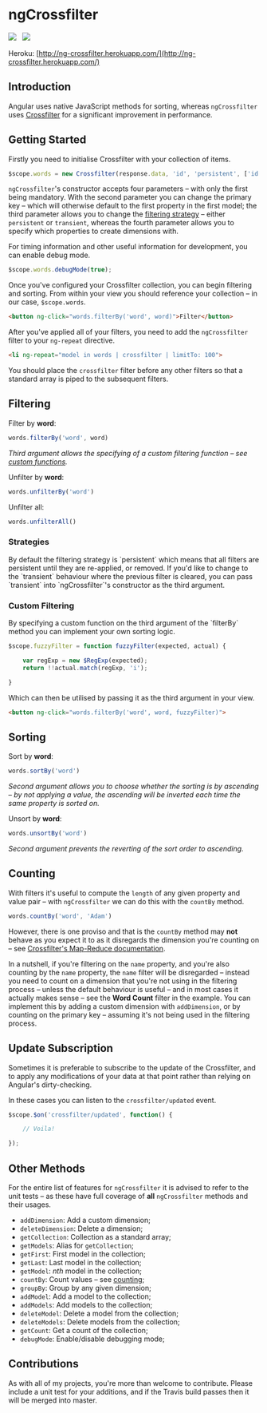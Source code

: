 ngCrossfilter
=============

<img src="https://api.travis-ci.org/Wildhoney/ngCrossfilter.png" />
&nbsp;
<img src="https://badge.fury.io/js/ng-crossfilter.png" />

Heroku: [http://ng-crossfilter.herokuapp.com/](http://ng-crossfilter.herokuapp.com/)

Introduction
-------------

Angular uses native JavaScript methods for sorting, whereas `ngCrossfilter` uses <a href="https://github.com/square/crossfilter" target="_blank">Crossfilter</a> for a significant improvement in performance.

Getting Started
-------------

Firstly you need to initialise Crossfilter with your collection of items.

```javascript
$scope.words = new Crossfilter(response.data, 'id', 'persistent', ['id', 'name', 'age']);
```

`ngCrossfilter`'s constructor accepts four parameters &ndash; with only the first being mandatory. With the second parameter you can change the primary key &ndash; which will otherwise default to the first property in the first model; the third parameter allows you to change the <a href="#custom-filtering">filtering strategy</a> &ndash; either `persistent` or `transient`, whereas the fourth parameter allows you to specify which properties to create dimensions with.

For timing information and other useful information for development, you can enable debug mode.

```javascript
$scope.words.debugMode(true);
```

Once you've configured your Crossfilter collection, you can begin filtering and sorting. From within your view you should reference your collection &ndash; in our case, `$scope.words`.

```html
<button ng-click="words.filterBy('word', word)">Filter</button>
```

After you've applied all of your filters, you need to add the `ngCrossfilter` filter to your `ng-repeat` directive.

```html
<li ng-repeat="model in words | crossfilter | limitTo: 100">
```

You should place the `crossfilter` filter before any other filters so that a standard array is piped to the subsequent filters.

Filtering
-------------

 Filter by **word**:

 ```javascript
 words.filterBy('word', word)
 ```

 *Third argument allows the specifying of a custom filtering function &ndash; see <a href="#custom-filtering">custom functions</a>.*

 Unfilter by **word**:

 ```javascript
 words.unfilterBy('word')
 ```

 Unfilter all:

 ```javascript
 words.unfilterAll()
 ```

 <h3>Strategies</h3>
 By default the filtering strategy is `persistent` which means that all filters are persistent until they are re-applied, or removed. If you'd like to change to the `transient` behaviour where the previous filter is cleared, you can pass `transient` into `ngCrossfilter`'s constructor as the third argument.

 <h3>Custom Filtering</h3>
 By specifying a custom function on the third argument of the `filterBy` method you can implement your own sorting logic.

 ```javascript
 $scope.fuzzyFilter = function fuzzyFilter(expected, actual) {

     var regExp = new $RegExp(expected);
     return !!actual.match(regExp, 'i');

 }
 ```

 Which can then be utilised by passing it as the third argument in your view.

 ```html
 <button ng-click="words.filterBy('word', word, fuzzyFilter)">
 ```

Sorting
-------------

 Sort by **word**:

 ```javascript
 words.sortBy('word')
 ```

 *Second argument allows you to choose whether the sorting is by ascending &ndash; by not applying a value, the ascending will be inverted each time the same property is sorted on.*

 Unsort by **word**:

 ```javascript
 words.unsortBy('word')
 ```

 *Second argument prevents the reverting of the sort order to ascending.*

Counting
-------------

With filters it's useful to compute the `length` of any given property and value pair &ndash; with `ngCrossfilter` we can do this with the `countBy` method.

```javascript
words.countBy('word', 'Adam')
```

However, there is one proviso and that is the `countBy` method may **not** behave as you expect it to as it disregards the dimension you're counting on &ndash; see [Crossfilter's Map-Reduce documentation](https://github.com/square/crossfilter/wiki/API-Reference#group-map-reduce).

In a nutshell, if you're filtering on the `name` property, and you're also counting by the `name` property, the `name` filter will be disregarded &ndash; instead you need to count on a dimension that you're not using in the filtering process &ndash; unless the default behaviour is useful &ndash; and in most cases it actually makes sense &ndash; see the **Word Count** filter in the example. You can implement this by adding a custom dimension with `addDimension`, or by counting on the primary key &ndash; assuming it's not being used in the filtering process.

Update Subscription
-------------

Sometimes it is preferable to subscribe to the update of the Crossfilter, and to apply any modifications of your data at that point rather than relying on Angular's dirty-checking.

In these cases you can listen to the `crossfilter/updated` event.

```javascript
$scope.$on('crossfilter/updated', function() {

    // Voila!

});
```

Other Methods
-------------

For the entire list of features for `ngCrossfilter` it is advised to refer to the unit tests &ndash; as these have full coverage of **all** `ngCrossfilter` methods and their usages.

 * `addDimension`: Add a custom dimension;
 * `deleteDimension`: Delete a dimension;
 * `getCollection`: Collection as a standard array;
 * `getModels`: Alias for `getCollection`;
 * `getFirst`: First model in the collection;
 * `getLast`: Last model in the collection;
 * `getModel`: *nth* model in the collection;
 * `countBy`: Count values &ndash; see <a href="#counting">counting</a>;
 * `groupBy`: Group by any given dimension;
 * `addModel`: Add a model to the collection;
 * `addModels`: Add models to the collection;
 * `deleteModel`: Delete a model from the collection;
 * `deleteModels`: Delete models from the collection;
 * `getCount`: Get a count of the collection;
 * `debugMode`: Enable/disable debugging mode;

Contributions
-------------

As with all of my projects, you're more than welcome to contribute. Please include a unit test for your additions, and if the Travis build passes then it will be merged into master.